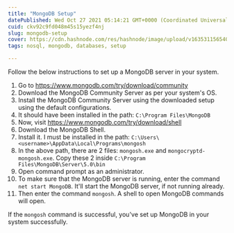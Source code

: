 ```yaml
---
title: "MongoDB Setup"
datePublished: Wed Oct 27 2021 05:14:21 GMT+0000 (Coordinated Universal Time)
cuid: ckv92c9fd048m45s15yezf4nj
slug: mongodb-setup
cover: https://cdn.hashnode.com/res/hashnode/image/upload/v1635311565406/3e21CWpomO.png
tags: nosql, mongodb, databases, setup

---
```


Follow the below instructions to set up a MongoDB server in your system.

1. Go to https://www.mongodb.com/try/download/community
2. Download the MongoDB Community Server as per your system's OS.
3. Install the MongoDB Community Server using the downloaded setup using the default configurations.
4. It should have been installed in the path: `C:\Program Files\MongoDB`
5. Now, visit https://www.mongodb.com/try/download/shell
6. Download the MongoDB Shell.
7. Install it. I must be installed in the path: `C:\Users\<username>\AppData\Local\Programs\mongosh`
8. In the above path, there are 2 files: `mongosh.exe` and `mongocryptd-mongosh.exe`. Copy these 2 inside `C:\Program Files\MongoDB\Server\5.0\bin`
9. Open command prompt as an administrator.
10. To make sure that the MongoDB server is running, enter the command `net start MongoDB`. It'll start the MongoDB server, if not running already.
11. Then enter the command `mongosh`. A shell to open MongoDB commands will open.

If the `mongosh` command is successful, you've set up MongoDB in your system successfully.